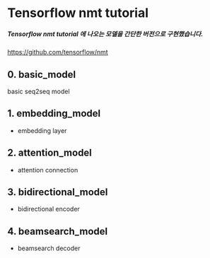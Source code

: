 # Tensorflow nmt tutorial
##### Tensorflow nmt tutorial 에 나오는 모델을 간단한 버전으로 구현했습니다.
<https://github.com/tensorflow/nmt>


## 0. basic_model
basic seq2seq model


## 1. embedding_model
+ embedding layer


## 2. attention_model
+ attention connection


## 3. bidirectional_model
+ bidirectional encoder


## 4. beamsearch_model
+ beamsearch decoder


